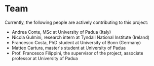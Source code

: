 # Team
Currently, the following people are actively contributing to this project:

- Andrea Conte, MSc at University of Padua (Italy)
- Nicola Gulmini, research intern at Tyndall National Institute (Ireland)
- Francesco Costa, PhD student at University of Bonn (Germany)
- Matteo Cartura, master's student at University of Padua
- Prof. Francesco Filippini, the supervisor of the project, associate professor at University of Padua
